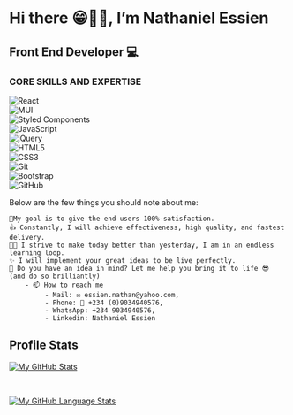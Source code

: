 # Hi there 😁👋🏾, I’m **Nathaniel Essien**
## Front End Developer 💻

### CORE SKILLS AND EXPERTISE
![React](https://img.shields.io/badge/react-%2320232a.svg?style=for-the-badge&logo=react&logoColor=%2361DAFB)<br> 
![MUI](https://img.shields.io/badge/MUI-%230081CB.svg?style=for-the-badge&logo=mui&logoColor=white)<br> 
![Styled Components](https://img.shields.io/badge/styled--components-DB7093?style=for-the-badge&logo=styled-components&logoColor=white)<br> 
![JavaScript](https://img.shields.io/badge/javascript-%23323330.svg?style=for-the-badge&logo=javascript&logoColor=%23F7DF1E)<br> 
![jQuery](https://img.shields.io/badge/jquery-%230769AD.svg?style=for-the-badge&logo=jquery&logoColor=white)<br> 
![HTML5](https://img.shields.io/badge/html5-%23E34F26.svg?style=for-the-badge&logo=html5&logoColor=white)<br> 
![CSS3](https://img.shields.io/badge/css3-%231572B6.svg?style=for-the-badge&logo=css3&logoColor=white)<br> 
![Git](https://img.shields.io/badge/git-%23F05033.svg?style=for-the-badge&logo=git&logoColor=white)<br> 
![Bootstrap](https://img.shields.io/badge/bootstrap-%231572B6.svg?style=for-the-badge&logo=bootstrap&logoColor=white) <br> 
![GitHub](https://img.shields.io/badge/github-%23121011.svg?style=for-the-badge&logo=github&logoColor=white)<br> 


Below are the few things you should note about me:

    🚀My goal is to give the end users 100%-satisfaction.
    👍 Constantly, I will achieve effectiveness, high quality, and fastest delivery.
    👨‍🎓 I strive to make today better than yesterday, I am in an endless learning loop.
    ✨ I will implement your great ideas to be live perfectly.
    🤗 Do you have an idea in mind? Let me help you bring it to life 😎 (and do so brilliantly)
        - 📫 How to reach me 
             - Mail: ✉ essien.nathan@yahoo.com,
             - Phone: 📱 +234 (0)9034940576,
             - WhatsApp: +234 9034940576, 
             - Linkedin: Nathaniel Essien
   
## Profile Stats

[![My GitHub Stats](https://github-readme-stats.vercel.app/api/?username=Nathaniyell&count_private=true&theme=tokyonight&showicons=true)]()

<br> 

[![My GitHub Language Stats](https://github-readme-stats.vercel.app/api/top-langs/?username=Nathaniyell&langs_count=10&theme=tokyonight)]()
<br>

<!-- ![Profile views](https://gpvc.arturio.dev/Nathaniyell) -->
    
  
   
